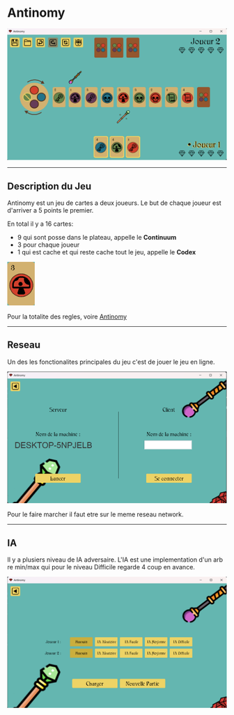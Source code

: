 # Antinomy

![Jeu](./res/Readme%20Images/Jeu.png)
***

## Description du Jeu

Antinomy est un jeu de cartes a deux joueurs. Le but de chaque joueur est d'arriver
a 5 points le premier. 

En total il y a 16 cartes:
- 9 qui sont posse dans le plateau, appelle le **Continuum**
- 3 pour chaque joueur
- 1 qui est cache et qui reste cache tout le jeu, appelle le **Codex**

![carte](./res/Readme%20Images/Image%20Carte.png)

Pour la totalite des regles, voire [Antinomy](https://cdn.1j1ju.com/medias/e0/cb/94-antinomy-rulebook.pdf)

***


## Reseau
Un des les fonctionalites principales du jeu c'est de jouer le jeu en ligne.

![carte](./res/Readme%20Images/Main%20menu%202.png)

Pour le faire marcher il faut etre sur le meme reseau network.

***

## IA 
Il y a plusiers niveau de IA adversaire. L'IA est une implementation d'un arb   re min/max qui
pour le niveau Difficile regarde 4 coup en avance.

![carte](./res/Readme%20Images/Main%20menu%203.png)
